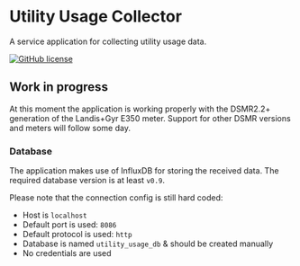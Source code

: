 # Utility Usage Collector
A service application for collecting utility usage data.

[![GitHub license](https://img.shields.io/badge/license-GPLv2-blue.svg?style=flat-square)](https://raw.githubusercontent.com/smerik/utility-usage-collector/master/LICENSE)

## Work in progress
At this moment the application is working properly with the DSMR2.2+ generation of the Landis+Gyr E350 meter.
Support for other DSMR versions and meters will follow some day.

### Database
The application makes use of InfluxDB for storing the received data.
The required database version is at least `v0.9`.

Please note that the connection config is still hard coded:
- Host is `localhost`
- Default port is used: `8086`
- Default protocol is used: `http`
- Database is named `utility_usage_db` & should be created manually
- No credentials are used
